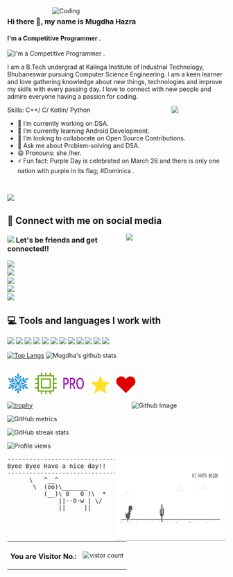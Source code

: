 <!--<img align="right" alt="Coding" width="400" src="https://www.icegif.com/wp-content/uploads/hi-icegif-2.gif"> -->


<img align="right" alt="Coding" width="400" src="https://infinitelyteaching.files.wordpress.com/2019/09/download-11.gif"> 


<!--
**Mugdha-Hazra/Mugdha-Hazra** is a ✨ _special_ ✨ repository because its `README.md` (this file) appears on your GitHub profile.-->

<!--Here are some ideas to get you started:

<!-- 🔭 I’m currently working on ...-->
<!--
- 🌱 I’m currently learning Android Development
- 👯 I’m looking to collaborate on ...
- 🤔 I’m looking for help with ...
- 💬 Ask me about ...
- 📫 How to reach me: ...
- 😄 Pronouns: ...
- ⚡ Fun fact: ...
-->
### Hi there 👋, my name is Mugdha Hazra
#### I'm a Competitive Programmer .
![I'm a Competitive Programmer .](https://media.tenor.com/images/7db4eaa3e47272c8e58ee018fc390b7d/tenor.gif)

 I am a B.Tech undergrad at Kalinga Institute of Industrial Technology, Bhubaneswar pursuing Computer Science Engineering. I am a keen learner and love gathering knowledge about new things, technologies and improve my skills with every passing day. I love to connect with new people and admire everyone having a passion for coding.


Skills: C++/ C/ Kotlin/ Python
<img align='right' src='https://user-images.githubusercontent.com/5713670/87202985-820dcb80-c2b6-11ea-9f56-7ec461c497c3.gif' width='125"'>
- 🔭 I’m currently working on DSA. 
- 🌱 I’m currently learning Android Development.
- 👯 I’m looking to collaborate on Open Source Contributions. 
- 💬 Ask me about Problem-solving and DSA. 
- 😄 Pronouns: she /her. 
- ⚡ Fun fact: Purple Day is celebrated on March 26 and there is only one nation with purple in its flag; #Dominica .
<br/>

![](https://activity-graph.herokuapp.com/graph?username=Mugdha-Hazra&theme=dracula&hide_border=true&area=true)
<br/>

<!-- <div>
[<img src="https://now-playing-vmk56a653q0yly06o3lmgi3g0.vercel.app/api/spotify-playing" alt="Mugdha Hazra Spotify Playing" width="350" />](https://open.spotify.com/playlist/6DDPsthhJTWi0Tnes8kXFo)
</div> -->

## 📲 Connect with me on social media 
<img align='right' src="https://media.giphy.com/media/UHcOaIi6nuCwhoGRPz/giphy.gif" width="230">

<h3 align="left"><img src="https://github.com/rajput2107/rajput2107/blob/master/Assets/Handshake.gif" height="50px" /> Let's be friends and get connected!!  </p></h3>
<p align="left">
<p align="left">
  <a target="_blank"href="https://www.linkedin.com/in/mugdha-hazra-602347200/"><img src="https://img.shields.io/badge/linkedin-%230077B5.svg?&style=for-the-badge&logo=linkedin&logoColor=white" /></a>&nbsp;&nbsp;&nbsp;&nbsp;<br/>
  <a target="_blank"href="https://www.facebook.com/mugdha.hazra.5/"><img src="https://img.shields.io/badge/-FACEBOOK-0066ff?&style=for-the-badge&logo=facebook&logoColor=white" /></a>&nbsp;&nbsp;&nbsp;&nbsp;<br/>
  <a target="_blank"href="https://github.com/Mugdha-Hazra"><img src="https://img.shields.io/badge/GitHub-black.svg?&style=for-the-badge&logo=github&logoColor=white" /></a>&nbsp;&nbsp;&nbsp;&nbsp;<br/>
  <a target="_blank"href="https://www.instagram.com/mugdha4455/"><img src="https://img.shields.io/badge/-INSTAGRAM-cc0099?&style=for-the-badge&logo=instagram&logoColor=white" /></a>&nbsp;&nbsp;&nbsp;&nbsp;<br/>
  <a href="https://twitter.com/HazraMugdha"><img src="https://img.shields.io/badge/-TWITTER-1ca0f1?&style=for-the-badge&logo=twitter&logoColor=white"/></a>&nbsp;&nbsp;&nbsp;&nbsp;<br/>
  </p>

## 💻 Tools and languages I work with
<div align items="left">
<img src="https://img.icons8.com/color/48/000000/python.png"/>
<img src="https://img.icons8.com/color/48/000000/c-programming.png"/>
<img src="https://img.icons8.com/color/48/000000/c-plus-plus-logo.png"/>
<img src="https://img.icons8.com/color/48/000000/html-5.png"/>
<img src="https://img.icons8.com/color/48/000000/css3.png"/>
<img src="https://img.icons8.com/color/48/000000/json--v1.png"/>
<img src="https://img.icons8.com/color/48/000000/visual-studio-code-2019.png"/>
<img src="https://img.icons8.com/color/48/000000/firebase.png"/>
<img src="https://img.icons8.com/color/48/000000/git.png"/>
<img src="https://img.icons8.com/ios-filled/50/000000/github.png"/>
<img src="https://img.icons8.com/ios-filled/50/000000/console.png"/>
<img src="https://img.icons8.com/color/48/000000/google-cloud-platform.png"/>
</div>

<!--[<img src='https://cdn.jsdelivr.net/npm/simple-icons@3.0.1/icons/github.svg' alt='github' height='40'>](https://github.com/https://github.com/Mugdha-Hazra)  [<img src='https://cdn.jsdelivr.net/npm/simple-icons@3.0.1/icons/linkedin.svg' alt='linkedin' height='40'>](https://www.linkedin.com/in/https://www.linkedin.com/in/mugdha-hazra-602347200//)  [<img src='https://cdn.jsdelivr.net/npm/simple-icons@3.0.1/icons/instagram.svg' alt='instagram' height='40'>](https://www.instagram.com/https://www.instagram.com/mugdha4455/?hl=en/)  -->

 [![Top Langs](https://github-readme-stats.vercel.app/api/top-langs/?username=Mugdha-Hazra)](https://github.com/anuraghazra/github-readme-stats) ![Mugdha's github stats](https://github-readme-stats.vercel.app/api?username=Mugdha-Hazra)

<!--<img align="right" alt="GIF" src="https://raw.githubusercontent.com/ayushsoni1010/ayushsoni1010/main/dino.gif" width="36.5%" height="197" >
  [<img src='https://cdn.jsdelivr.net/npm/simple-icons@3.0.1/icons/github.svg' alt='github' height='40'>](https://github.com/Mugdha-Hazra)  -->
<br/>
<a href='https://archiveprogram.github.com/'><img src='https://raw.githubusercontent.com/acervenky/animated-github-badges/master/assets/acbadge.gif' width='50' height='50'></a> <a href='https://docs.github.com/en/developers'><img src='https://raw.githubusercontent.com/acervenky/animated-github-badges/master/assets/devbadge.gif' width='50' height='50'></a> <a href='https://github.com/pricing'><img src='https://raw.githubusercontent.com/acervenky/animated-github-badges/master/assets/pro.gif' width='50' height='50'></a> <a href='https://stars.github.com/'><img src='https://raw.githubusercontent.com/acervenky/animated-github-badges/master/assets/starbadge.gif' width='45' height='45'></a> <a href='https://docs.github.com/en/github/supporting-the-open-source-community-with-github-sponsors'><img src='https://raw.githubusercontent.com/acervenky/animated-github-badges/master/assets/sponsorbadge.gif' width='45' height='45'></a> 
<!--<img width="30%" align="right" alt="Github Image" src="https://raw.githubusercontent.com/onimur/.github/master/.resources/git-header.svg" /> -->

[![trophy](https://github-profile-trophy.vercel.app/?username=Mugdha-Hazra)](https://github.com/ryo-ma/github-profile-trophy) <img width="43%" align="right" alt="Github Image" src="https://raw.githubusercontent.com/onimur/.github/master/.resources/git-header.svg" />

![GitHub metrics](https://metrics.lecoq.io/Mugdha-Hazra)  

![GitHub streak stats](https://github-readme-streak-stats.herokuapp.com/?user=Mugdha-Hazra)  

![Profile views](https://gpvc.arturio.dev/Mugdha-Hazra)  

<!--
<p align="right"> <img src="https://komarev.com/ghpvc/?username=Mugdha-Hazra" alt="Mugdha-Hazra" /> </p>-->

<table>
  <tr>
    <td><h3>You are Visitor No.: </h3></td>
    <td><img src="https://profile-counter.glitch.me/Mugdha-Hazra/count.svg" alt="vistor count" height="45" /></td>
  </tr>
 <img align="right" alt="GIF" src="https://raw.githubusercontent.com/ayushsoni1010/ayushsoni1010/main/dino.gif" width="50.5%" height="197" > 
 <pre>
----------------------------------------
<span>Byee Byee Have a nice day!!</span>
----------------------------------------
      \   ^__^
       \  (oo)\_______
          (__)\ 0   0 )\  *
              ||--0-w | \/
             _||    _||
</pre>
 
</table>
<!-- adding goru(cow)(handmade cow)-->

<!--
For adding portfolio.
### Visit my detailed [profile](https://drive.google.com/file/d/1_ks4MSCqJwOaIYi-wz1g-Bv0NB2By_7y/view?usp=sharing)
for dino game
<img align="right" alt="GIF" src="https://raw.githubusercontent.com/ayushsoni1010/ayushsoni1010/main/dino.gif" width="48.5%" height="230" >
-->

